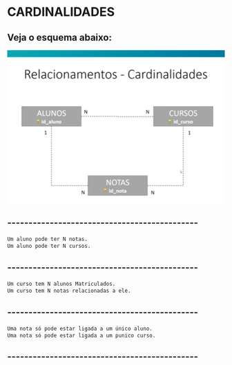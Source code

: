 # CARDINALIDADES
## Veja o esquema abaixo:
![cardinalidade](https://github.com/ERONILDOJUNIOR/SQL-introdu-o/blob/main/imagens/cardinalidade1.png)
## ---------------------------------------------
    Um aluno pode ter N notas.
    Um aluno pode ter N cursos.
## ---------------------------------------------
    Um curso tem N alunos Matriculados.
    Um curso tem N notas relacionadas a ele.
## ---------------------------------------------
    Uma nota só pode estar ligada a um único aluno.
    Uma nota só pode estar ligada a um punico curso.
## ---------------------------------------------


